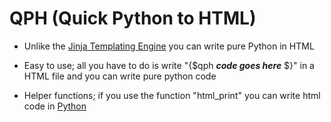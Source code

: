 # QPH (Quick Python to HTML)

- Unlike the [Jinja Templating Engine](https://jinja.palletsprojects.com/en/3.0.x/) you can write pure Python in HTML

- Easy to use; all you have to do is write "{$qph ***code goes here*** $}" in a HTML file and you can write pure python code

- Helper functions; if you use the function "html_print" you can write html code in [Python](https://www.python.org/)
